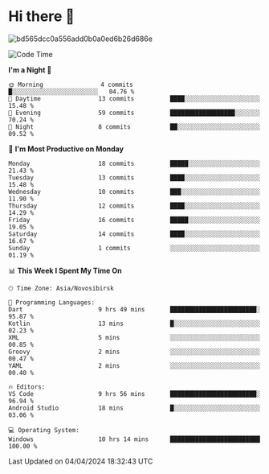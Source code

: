 # Hi there 👋


![bd565dcc0a556add0b0a0ed6b26d686e](https://github.com/Netall0/Netall0/assets/113532176/3b1d4b44-6a21-4538-a6ec-2ba2a7c53f63)



<!--START_SECTION:waka-->
![Code Time](http://img.shields.io/badge/Code%20Time-197%20hrs%2051%20mins-blue)

**I'm a Night 🦉** 

```text
🌞 Morning                4 commits           █░░░░░░░░░░░░░░░░░░░░░░░░   04.76 % 
🌆 Daytime                13 commits          ████░░░░░░░░░░░░░░░░░░░░░   15.48 % 
🌃 Evening                59 commits          ██████████████████░░░░░░░   70.24 % 
🌙 Night                  8 commits           ██░░░░░░░░░░░░░░░░░░░░░░░   09.52 % 
```
📅 **I'm Most Productive on Monday** 

```text
Monday                   18 commits          █████░░░░░░░░░░░░░░░░░░░░   21.43 % 
Tuesday                  13 commits          ████░░░░░░░░░░░░░░░░░░░░░   15.48 % 
Wednesday                10 commits          ███░░░░░░░░░░░░░░░░░░░░░░   11.90 % 
Thursday                 12 commits          ████░░░░░░░░░░░░░░░░░░░░░   14.29 % 
Friday                   16 commits          █████░░░░░░░░░░░░░░░░░░░░   19.05 % 
Saturday                 14 commits          ████░░░░░░░░░░░░░░░░░░░░░   16.67 % 
Sunday                   1 commits           ░░░░░░░░░░░░░░░░░░░░░░░░░   01.19 % 
```


📊 **This Week I Spent My Time On** 

```text
🕑︎ Time Zone: Asia/Novosibirsk

💬 Programming Languages: 
Dart                     9 hrs 49 mins       ████████████████████████░   95.87 % 
Kotlin                   13 mins             █░░░░░░░░░░░░░░░░░░░░░░░░   02.23 % 
XML                      5 mins              ░░░░░░░░░░░░░░░░░░░░░░░░░   00.85 % 
Groovy                   2 mins              ░░░░░░░░░░░░░░░░░░░░░░░░░   00.47 % 
YAML                     2 mins              ░░░░░░░░░░░░░░░░░░░░░░░░░   00.40 % 

🔥 Editors: 
VS Code                  9 hrs 56 mins       ████████████████████████░   96.94 % 
Android Studio           18 mins             █░░░░░░░░░░░░░░░░░░░░░░░░   03.06 % 

💻 Operating System: 
Windows                  10 hrs 14 mins      █████████████████████████   100.00 % 
```


 Last Updated on 04/04/2024 18:32:43 UTC
<!--END_SECTION:waka-->


